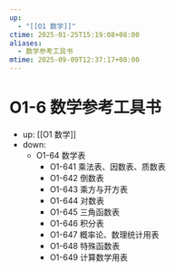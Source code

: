 ```yaml
---
up:
  - "[[O1 数学]]"
ctime: 2025-01-25T15:19:08+08:00
aliases:
  - 数学参考工具书
mtime: 2025-09-09T12:37:17+08:00
---
```


# O1-6 数学参考工具书

- up: [[O1 数学]]
- down:	
	- O1-64 数学表
		- O1-641 乘法表、因数表、质数表
		- O1-642 倒数表
		- O1-643 乘方与开方表
		- O1-644 对数表
		- O1-645 三角函数表
		- O1-646 积分表
		- O1-647 概率论、数理统计用表
		- O1-648 特殊函数表
		- O1-649 计算数学用表
	
